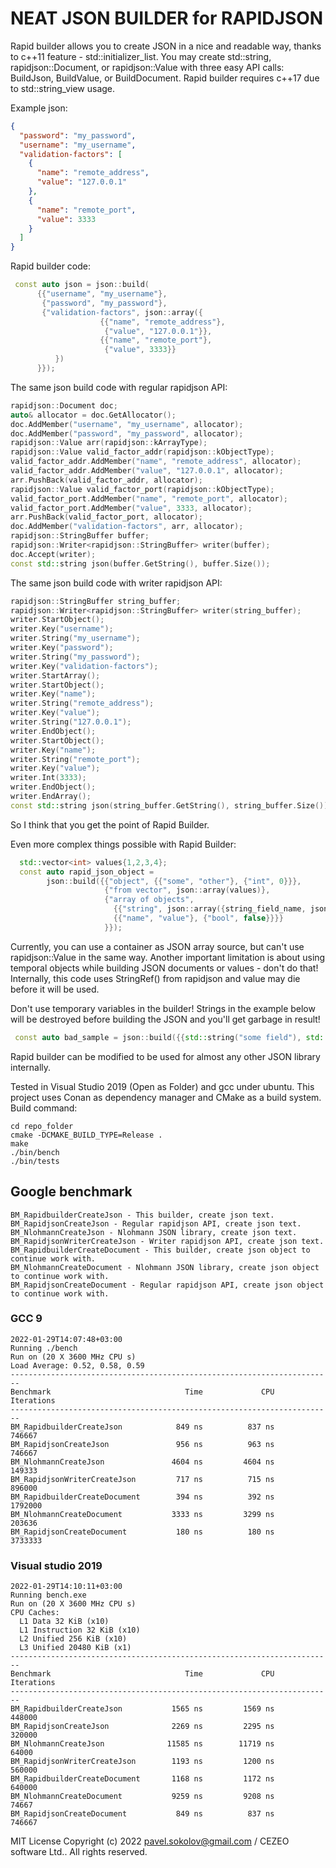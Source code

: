 # NEAT JSON BUILDER for RAPIDJSON

Rapid builder allows you to create JSON in a nice and readable way, thanks to c++11 feature - std::initializer_list. You may create std::string, rapidjson::Document, or rapidjson::Value with three easy API calls: BuildJson, BuildValue, or BuildDocument.
Rapid builder requires c++17 due to std::string_view usage.

Example json:
```json
{
  "password": "my_password",
  "username": "my_username",
  "validation-factors": [
    {
      "name": "remote_address",
      "value": "127.0.0.1"
    },
    {
      "name": "remote_port",
      "value": 3333
    }
  ]
}
```

Rapid builder code:
```c++ 
 const auto json = json::build(
      {{"username", "my_username"},
       {"password", "my_password"},
       {"validation-factors", json::array({
                    {{"name", "remote_address"},
                     {"value", "127.0.0.1"}},
                    {{"name", "remote_port"},
                     {"value", 3333}}
          })
      }});
```

The same json build code with regular rapidjson API:
```c++
rapidjson::Document doc;
auto& allocator = doc.GetAllocator();
doc.AddMember("username", "my_username", allocator);
doc.AddMember("password", "my_password", allocator);
rapidjson::Value arr(rapidjson::kArrayType);
rapidjson::Value valid_factor_addr(rapidjson::kObjectType);
valid_factor_addr.AddMember("name", "remote_address", allocator);
valid_factor_addr.AddMember("value", "127.0.0.1", allocator);
arr.PushBack(valid_factor_addr, allocator);
rapidjson::Value valid_factor_port(rapidjson::kObjectType);
valid_factor_port.AddMember("name", "remote_port", allocator);
valid_factor_port.AddMember("value", 3333, allocator);
arr.PushBack(valid_factor_port, allocator);
doc.AddMember("validation-factors", arr, allocator);
rapidjson::StringBuffer buffer;
rapidjson::Writer<rapidjson::StringBuffer> writer(buffer);
doc.Accept(writer);
const std::string json(buffer.GetString(), buffer.Size());
```

The same json build code with writer rapidjson API:
```c++
rapidjson::StringBuffer string_buffer;
rapidjson::Writer<rapidjson::StringBuffer> writer(string_buffer);
writer.StartObject();
writer.Key("username");
writer.String("my_username");
writer.Key("password");
writer.String("my_password");
writer.Key("validation-factors");
writer.StartArray();
writer.StartObject();
writer.Key("name");
writer.String("remote_address");
writer.Key("value");
writer.String("127.0.0.1");
writer.EndObject();
writer.StartObject();
writer.Key("name");
writer.String("remote_port");
writer.Key("value");
writer.Int(3333);
writer.EndObject();
writer.EndArray();
const std::string json(string_buffer.GetString(), string_buffer.Size());
```

So I think that you get the point of Rapid Builder.

Even more complex things possible with Rapid Builder:
```c++
  std::vector<int> values{1,2,3,4};
  const auto rapid_json_object = 
        json::build({{"object", {{"some", "other"}, {"int", 0}}},
                     {"from vector", json::array(values)},
                     {"array of objects",
                       {{"string", json::array({string_field_name, json::array({0, 1, 2}), "2"}),
                       {{"name", "value"}, {"bool", false}}}}
                     }});
```

Currently, you can use a container as JSON array source, but can't use rapidjson::Value in the same way. Another important limitation is about using temporal objects while building JSON documents or values - don't do that! Internally, this code uses StringRef() from rapidjson and value may die before it will be used. 

Don't use temporary variables in the builder! Strings in the example below will be destroyed before building the JSON and you'll get garbage in result!
```c++ 
 const auto bad_sample = json::build({{std::string("some field"), std::string("some value")}});
```

Rapid builder can be modified to be used for almost any other JSON library internally.

Tested in Visual Studio 2019 (Open as Folder) and gcc under ubuntu. This project uses Conan as dependency manager and CMake as a build system.
Build command:
```
cd repo_folder
cmake -DCMAKE_BUILD_TYPE=Release .
make
./bin/bench
./bin/tests
```

## Google benchmark

```
BM_RapidbuilderCreateJson - This builder, create json text.
BM_RapidjsonCreateJson - Regular rapidjson API, create json text.
BM_NlohmannCreateJson - Nlohmann JSON library, create json text.
BM_RapidjsonWriterCreateJson - Writer rapidjson API, create json text.
BM_RapidbuilderCreateDocument - This builder, create json object to continue work with.
BM_NlohmannCreateDocument - Nlohmann JSON library, create json object to continue work with.
BM_RapidjsonCreateDocument - Regular rapidjson API, create json object to continue work with.
```

### GCC 9
```
2022-01-29T14:07:48+03:00
Running ./bench
Run on (20 X 3600 MHz CPU s)
Load Average: 0.52, 0.58, 0.59
------------------------------------------------------------------------
Benchmark                              Time             CPU   Iterations
------------------------------------------------------------------------
BM_RapidbuilderCreateJson            849 ns          837 ns       746667
BM_RapidjsonCreateJson               956 ns          963 ns       746667
BM_NlohmannCreateJson               4604 ns         4604 ns       149333
BM_RapidjsonWriterCreateJson         717 ns          715 ns       896000
BM_RapidbuilderCreateDocument        394 ns          392 ns      1792000
BM_NlohmannCreateDocument           3333 ns         3299 ns       203636
BM_RapidjsonCreateDocument           180 ns          180 ns      3733333
```

### Visual studio 2019 
```
2022-01-29T14:10:11+03:00
Running bench.exe
Run on (20 X 3600 MHz CPU s)
CPU Caches:
  L1 Data 32 KiB (x10)
  L1 Instruction 32 KiB (x10)
  L2 Unified 256 KiB (x10)
  L3 Unified 20480 KiB (x1)
------------------------------------------------------------------------
Benchmark                              Time             CPU   Iterations
------------------------------------------------------------------------
BM_RapidbuilderCreateJson           1565 ns         1569 ns       448000
BM_RapidjsonCreateJson              2269 ns         2295 ns       320000
BM_NlohmannCreateJson              11585 ns        11719 ns        64000
BM_RapidjsonWriterCreateJson        1193 ns         1200 ns       560000
BM_RapidbuilderCreateDocument       1168 ns         1172 ns       640000
BM_NlohmannCreateDocument           9259 ns         9208 ns        74667
BM_RapidjsonCreateDocument           849 ns          837 ns       746667
```

MIT License
Copyright (c) 2022 pavel.sokolov@gmail.com / CEZEO software Ltd.. All rights reserved.
